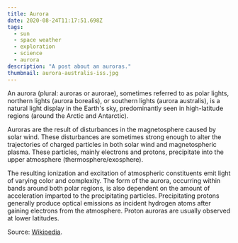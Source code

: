 ```yaml
---
title: Aurora
date: 2020-08-24T11:17:51.698Z
tags:
  - sun
  - space weather
  - exploration
  - science
  - aurora
description: "A post about an auroras."
thumbnail: aurora-australis-iss.jpg
---
```


An aurora (plural: auroras or aurorae), sometimes referred to as polar lights, northern lights (aurora borealis), or southern lights (aurora australis), is a natural light display in the Earth's sky, predominantly seen in high-latitude regions (around the Arctic and Antarctic).

Auroras are the result of disturbances in the magnetosphere caused by solar wind. These disturbances are sometimes strong enough to alter the trajectories of charged particles in both solar wind and magnetospheric plasma. These particles, mainly electrons and protons, precipitate into the upper atmosphere (thermosphere/exosphere).

The resulting ionization and excitation of atmospheric constituents emit light of varying color and complexity. The form of the aurora, occurring within bands around both polar regions, is also dependent on the amount of acceleration imparted to the precipitating particles. Precipitating protons generally produce optical emissions as incident hydrogen atoms after gaining electrons from the atmosphere. Proton auroras are usually observed at lower latitudes. 

Source: <a href="https://en.wikipedia.org/wiki/Aurora" target="_blank" rel="noopener noreferrer">Wikipedia</a>.